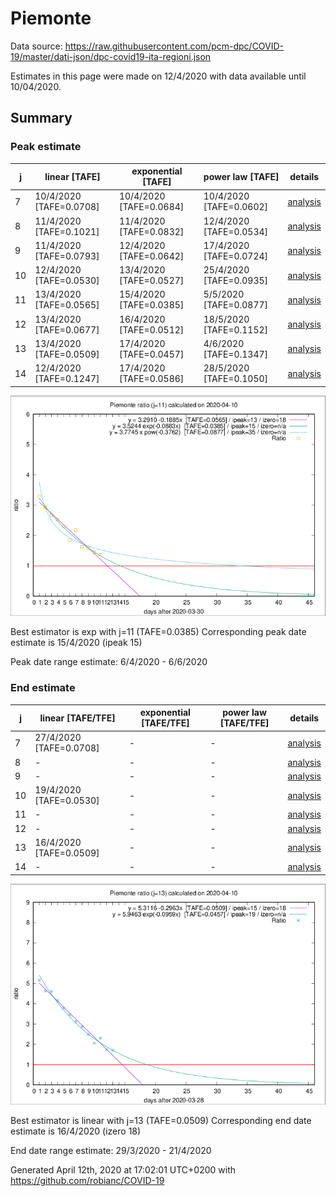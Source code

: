 # Piemonte


Data source: https://raw.githubusercontent.com/pcm-dpc/COVID-19/master/dati-json/dpc-covid19-ita-regioni.json

Estimates in this page were made on 12/4/2020 with data available until 10/04/2020.


## Summary 

### Peak estimate 
|j|linear [TAFE]|exponential [TAFE]|power law [TAFE]|details|
|---|----|-----------|---------|-------|
|7|10/4/2020 [TAFE=0.0708]|10/4/2020 [TAFE=0.0684]|10/4/2020 [TAFE=0.0602]|[analysis](COVID-19_piemonte_j7_2020-04-10.md)|
|8|11/4/2020 [TAFE=0.1021]|11/4/2020 [TAFE=0.0832]|12/4/2020 [TAFE=0.0534]|[analysis](COVID-19_piemonte_j8_2020-04-10.md)|
|9|11/4/2020 [TAFE=0.0793]|12/4/2020 [TAFE=0.0642]|17/4/2020 [TAFE=0.0724]|[analysis](COVID-19_piemonte_j9_2020-04-10.md)|
|10|12/4/2020 [TAFE=0.0530]|13/4/2020 [TAFE=0.0527]|25/4/2020 [TAFE=0.0935]|[analysis](COVID-19_piemonte_j10_2020-04-10.md)|
|11|13/4/2020 [TAFE=0.0565]|15/4/2020 [TAFE=0.0385]|5/5/2020 [TAFE=0.0877]|[analysis](COVID-19_piemonte_j11_2020-04-10.md)|
|12|13/4/2020 [TAFE=0.0677]|16/4/2020 [TAFE=0.0512]|18/5/2020 [TAFE=0.1152]|[analysis](COVID-19_piemonte_j12_2020-04-10.md)|
|13|13/4/2020 [TAFE=0.0509]|17/4/2020 [TAFE=0.0457]|4/6/2020 [TAFE=0.1347]|[analysis](COVID-19_piemonte_j13_2020-04-10.md)|
|14|12/4/2020 [TAFE=0.1247]|17/4/2020 [TAFE=0.0586]|28/5/2020 [TAFE=0.1050]|[analysis](COVID-19_piemonte_j14_2020-04-10.md)|

![best peak estimate](COVID-19_piemonte_j11_2020-04-10.png)

Best estimator is exp with j=11 (TAFE=0.0385)
Corresponding peak date estimate is 15/4/2020 (ipeak 15)


Peak date range estimate: 6/4/2020 - 6/6/2020

### End estimate 
|j|linear [TAFE/TFE]|exponential [TAFE/TFE]|power law [TAFE/TFE]|details|
|---|----|-----------|---------|-------|
|7|27/4/2020 [TAFE=0.0708]|-|-|[analysis](COVID-19_piemonte_j7_2020-04-10.md)|
|8|-|-|-|[analysis](COVID-19_piemonte_j8_2020-04-10.md)|
|9|-|-|-|[analysis](COVID-19_piemonte_j9_2020-04-10.md)|
|10|19/4/2020 [TAFE=0.0530]|-|-|[analysis](COVID-19_piemonte_j10_2020-04-10.md)|
|11|-|-|-|[analysis](COVID-19_piemonte_j11_2020-04-10.md)|
|12|-|-|-|[analysis](COVID-19_piemonte_j12_2020-04-10.md)|
|13|16/4/2020 [TAFE=0.0509]|-|-|[analysis](COVID-19_piemonte_j13_2020-04-10.md)|
|14|-|-|-|[analysis](COVID-19_piemonte_j14_2020-04-10.md)|

![best zero estimate](COVID-19_piemonte_j13_2020-04-10.png)

Best estimator is linear with j=13 (TAFE=0.0509)
Corresponding end date estimate is 16/4/2020 (izero 18)


End date range estimate: 29/3/2020 - 21/4/2020

Generated April 12th, 2020 at 17:02:01 UTC+0200 with https://github.com/robianc/COVID-19
